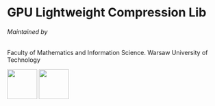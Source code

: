 # GPU Lightweight Compression Lib

###### Maintained by 
Faculty of Mathematics and Information Science. Warsaw University of Technology

<img src="https://mis-wut.github.io/gpu_lwcompression_lib/logo.png" width="70" height="70" />  <img src="https://mis-wut.github.io/gpu_lwcompression_lib/wut-logo.jpg" width="70" height="70" /> 
